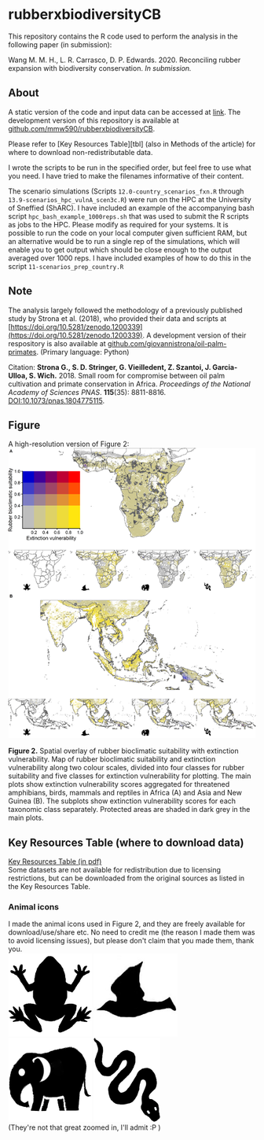 # rubberxbiodiversityCB
This repository contains the R code used to perform the analysis in the following paper (in submission):  

Wang M. M. H., L. R. Carrasco, D. P. Edwards. 2020. Reconciling rubber expansion with biodiversity conservation. *In submission.*


## About

A static version of the code and input data can be accessed at [link](https://doi.org/10.5281/zenodo.1200255). The development version of this repository is available at [github.com/mmw590/rubberxbiodiversityCB](https://github.com/mmw590/rubberxbiodiversityCB).  

Please refer to [Key Resources Table][tbl] (also in Methods of the article) for where to download non-redistributable data.  

I wrote the scripts to be run in the specified order, but feel free to use what you need. I have tried to make the filenames informative of their content.  

The scenario simulations (Scripts `12.0-country_scenarios_fxn.R` through `13.9-scenarios_hpc_vulnA_scen3c.R`) were run on the HPC at the University of Sneffied (ShARC). I have included an example of the accompanying bash script `hpc_bash_example_1000reps.sh` that was used to submit the R scripts as jobs to the HPC. Please modify as required for your systems. It is possible to run the code on your local computer given sufficient RAM, but an alternative would be to run a single rep of the simulations, which will enable you to get output which should be close enough to the output averaged over 1000 reps. I have included examples of how to do this in the script `11-scenarios_prep_country.R`  


## Note
The analysis largely followed the methodology of a previously published study by Strona et al. (2018), who provided their data and scripts at [https://doi.org/10.5281/zenodo.1200339](https://doi.org/10.5281/zenodo.1200339). A development version of their respository is also available at [github.com/giovannistrona/oil-palm-primates](https://github.com/giovannistrona/oil-palm-primates). (Primary language: Python)  

Citation:
**Strona G., S. D. Stringer, G. Vieilledent, Z. Szantoi, J. Garcia-Ulloa, S. Wich.** 2018. Small room for compromise between oil palm cultivation and primate conservation in Africa. _Proceedings of the National Academy of Sciences PNAS_. **115**(35): 8811-8816. 
[DOI:10.1073/pnas.1804775115](https://doi.org/10.1073/pnas.1804775115).  
  



## Figure
A high-resolution version of Figure 2: 
![](output/results/fig2_highres.png)

**Figure 2.** Spatial overlay of rubber bioclimatic suitability with extinction vulnerability. Map of rubber bioclimatic suitability and extinction vulnerability along two colour scales, divided into four classes for rubber suitability and five classes for extinction vulnerability for plotting. The main plots show extinction vulnerability scores aggregated for threatened amphibians, birds, mammals and reptiles in Africa (A) and Asia and New Guinea (B). The subplots show extinction vulnerability scores for each taxonomic class separately. Protected areas are shaded in dark grey in the main plots.  
  



## Key Resources Table (where to download data)
[Key Resources Table (in pdf)](output/KEY-RESOURCES-TABLE.pdf)  
Some datasets are not available for redistribution due to licensing restrictions, but can be downloaded from the original sources as listed in the Key Resources Table.  
  




### Animal icons
I made the animal icons used in Figure 2, and they are freely available for download/use/share etc. No need to credit me (the reason I made them was to avoid licensing issues), but please don't claim that you made them, thank you.  
![](images/170px_frog_icon.png)
![](images/170px_bird_icon.jpg)
![](images/170px_elephant_icon.png)
![](images/170px_snake_icon.png)  
(They're not that great zoomed in, I'll admit :P )
